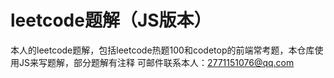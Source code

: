 # leetcode题解（JS版本）
本人的leetcode题解，包括leetcode热题100和codetop的前端常考题，本仓库使用JS来写题解，部分题解有注释
可邮件联系本人：2771151076@qq.com
